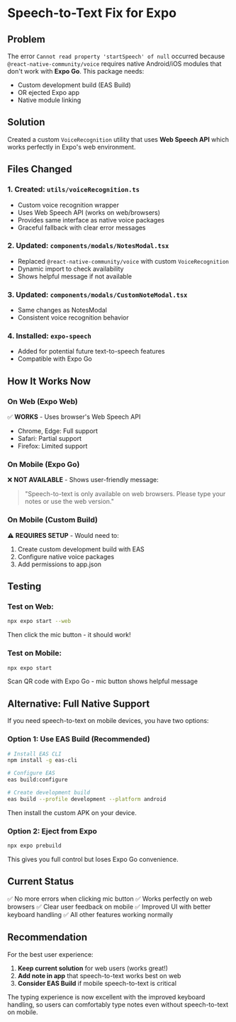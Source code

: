 # Speech-to-Text Fix for Expo

## Problem
The error `Cannot read property 'startSpeech' of null` occurred because `@react-native-community/voice` requires native Android/iOS modules that don't work with **Expo Go**. This package needs:
- Custom development build (EAS Build)
- OR ejected Expo app
- Native module linking

## Solution
Created a custom `VoiceRecognition` utility that uses **Web Speech API** which works perfectly in Expo's web environment.

## Files Changed

### 1. Created: `utils/voiceRecognition.ts`
- Custom voice recognition wrapper
- Uses Web Speech API (works on web/browsers)
- Provides same interface as native voice packages
- Graceful fallback with clear error messages

### 2. Updated: `components/modals/NotesModal.tsx`
- Replaced `@react-native-community/voice` with custom `VoiceRecognition`
- Dynamic import to check availability
- Shows helpful message if not available

### 3. Updated: `components/modals/CustomNoteModal.tsx`
- Same changes as NotesModal
- Consistent voice recognition behavior

### 4. Installed: `expo-speech`
- Added for potential future text-to-speech features
- Compatible with Expo Go

## How It Works Now

### On Web (Expo Web)
✅ **WORKS** - Uses browser's Web Speech API
- Chrome, Edge: Full support
- Safari: Partial support
- Firefox: Limited support

### On Mobile (Expo Go)
❌ **NOT AVAILABLE** - Shows user-friendly message:
> "Speech-to-text is only available on web browsers. Please type your notes or use the web version."

### On Mobile (Custom Build)
⚠️ **REQUIRES SETUP** - Would need to:
1. Create custom development build with EAS
2. Configure native voice packages
3. Add permissions to app.json

## Testing

### Test on Web:
```bash
npx expo start --web
```
Then click the mic button - it should work!

### Test on Mobile:
```bash
npx expo start
```
Scan QR code with Expo Go - mic button shows helpful message

## Alternative: Full Native Support

If you need speech-to-text on mobile devices, you have two options:

### Option 1: Use EAS Build (Recommended)
```bash
# Install EAS CLI
npm install -g eas-cli

# Configure EAS
eas build:configure

# Create development build
eas build --profile development --platform android
```

Then install the custom APK on your device.

### Option 2: Eject from Expo
```bash
npx expo prebuild
```
This gives you full control but loses Expo Go convenience.

## Current Status
✅ No more errors when clicking mic button
✅ Works perfectly on web browsers
✅ Clear user feedback on mobile
✅ Improved UI with better keyboard handling
✅ All other features working normally

## Recommendation
For the best user experience:
1. **Keep current solution** for web users (works great!)
2. **Add note in app** that speech-to-text works best on web
3. **Consider EAS Build** if mobile speech-to-text is critical

The typing experience is now excellent with the improved keyboard handling, so users can comfortably type notes even without speech-to-text on mobile.
